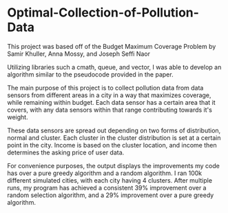 # Optimal-Collection-of-Pollution-Data

This project was based off of the Budget Maximum Coverage Problem by Samir Khuller, Anna Mossy, and Joseph Seffi Naor

Utilizing libraries such a cmath, queue, and vector, I was able to develop an algorithm similar to the pseudocode provided in the paper.

The main purpose of this project is to collect pollution data from data sensors from different areas in a city in a way that maximizes coverage, while remaining within budget. Each data sensor has a certain area that it covers, with any data sensors within that range contributing towards it's weight. 

These data sensors are spread out depending on two forms of distribution, normal and cluster. Each cluster in the cluster distribution is set at a certain point in the city. Income is based on the cluster location, and income then determines the asking price of user data.

For convenience purposes, the output displays the improvements my code has over a pure greedy algorithm and a random algorithm. 
I ran 100k different simulated cities, with each city having 4 clusters.
After multiple runs, my program has achieved a consistent 39% improvement over a random selection algorithm, and a 29% improvement over a pure greedy algorithm.
